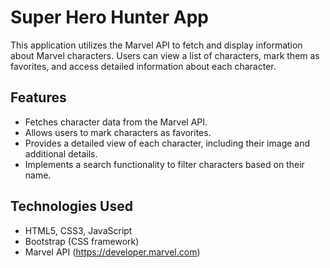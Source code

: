 # Super Hero Hunter App 

This application utilizes the Marvel API to fetch and display information about Marvel characters. Users can view a list of characters, mark them as favorites, and access detailed information about each character.

## Features

- Fetches character data from the Marvel API.
- Allows users to mark characters as favorites.
- Provides a detailed view of each character, including their image and additional details.
- Implements a search functionality to filter characters based on their name.

## Technologies Used

- HTML5, CSS3, JavaScript
- Bootstrap (CSS framework)
- Marvel API (https://developer.marvel.com)